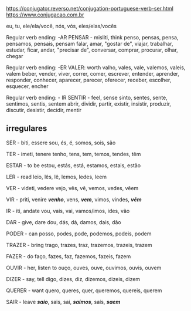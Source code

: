 https://conjugator.reverso.net/conjugation-portuguese-verb-ser.html
https://www.conjugacao.com.br

eu, tu, ele/ela/você, nós, vós, eles/elas/vocês

Regular verb ending: -AR
PENSAR - misliti, think
penso, pensas, pensa, pensamos, pensais, pensam
falar, amar, "gostar de", viajar, trabalhar, estudar, ficar, andar, "precisar de", conversar, comprar, procurar, olhar, chegar

Regular verb ending: -ER
VALER: worth 
valho, vales, vale, valemos, valeis, valem
beber, vender, viver, correr, comer, escrever, entender, aprender, responder, conhecer, aparecer, parecer, oferecer, receber, escolher, esquecer, encher 

Regular verb ending: - IR
SENTIR - feel, sense
sinto, sentes, sente, sentimos, sentis, sentem
abrir, dividir, partir, existir, insistir, produzir, discutir, desistir, decidir, mentir

## irregulares

SER - biti, essere
sou, és, é, somos, sois, são

TER - imeti, tenere
tenho, tens, tem, temos, tendes, têm

ESTAR - to be
estou, estás, está, estamos, estais, estão

LER - read 
leio, lês, lê, lemos, ledes, leem

VER - videti, vedere
vejo, vês, vê, vemos, vedes, vêem

VIR - priti, venire
***venho***, vens, ***vem***, vimos, vindes, ***vêm***

IR - iti, andate
vou, vais, vai, vamos/imos, ides, vão

DAR - give, dare
dou, dás, dá, damos, dais, dão

PODER - can
posso, podes, pode, podemos, podeis, podem

TRAZER - bring
trago, trazes, traz, trazemos, trazeis, trazem

FAZER - do
faço, fazes, faz, fazemos, fazeis, fazem

OUVIR - her, listen to
ouço, ouves, ouve, ouvimos, ouvis, ouvem

DIZER - say, tell
digo, dizes, diz, dizemos, dizeis, dizem

QUERER - want
quero, queres, quer, queremos, quereis, querem

SAIR - leave
***saio***, sais, sai, ***saímos***, saís, ***saem***
